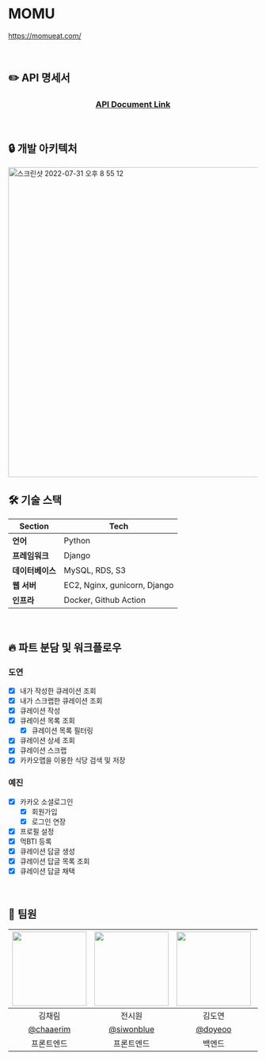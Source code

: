 # MOMU

https://momueat.com/

<br>

## ✏️ API 명세서

<div align=center>

### [️API Document Link](https://www.notion.so/Momu-API-26ed5c6f70874d09aac53dc738568ba3)

</div><br>

## 🔒 개발 아키텍처

<img width="626" alt="스크린샷 2022-07-31 오후 8 55 12" src="https://user-images.githubusercontent.com/78442839/182025167-9dff2c8b-f71d-490d-97b0-8f783edfa57a.png">
<br>

## 🛠 기술 스택

| **Section**       | Tech                         |
| ---------------- |------------------------------|
| **언어**         | Python                       |
| **프레임워크**   | Django                       |
| **데이터베이스** | MySQL, RDS, S3               |
| **웹 서버**      | EC2, Nginx, gunicorn, Django |
| **인프라**       | Docker, Github Action        |

<br>

## 🔥 파트 분담 및 워크플로우

### 도연

- [X] 내가 작성한 큐레이션 조회
- [X] 내가 스크랩한 큐레이션 조회
- [X] 큐레이션 작성
- [X] 큐레이션 목록 조회
  - [X] 큐레이션 목록 필터링
- [X] 큐레이션 상세 조회
- [X] 큐레이션 스크랩
- [X] 카카오맵을 이용한 식당 검색 및 저장

### 예진

- [X] 카카오 소셜로그인
  - [X] 회원가입
  - [X] 로그인 연장
- [X] 프로필 설정
- [X] 먹BTI 등록
- [X] 큐레이션 답글 생성
- [X] 큐레이션 답글 목록 조회
- [X] 큐레이션 답글 채택

<br>

## 👏 팀원

| <img src ="https://avatars.githubusercontent.com/u/89721027?v=4" width = 150/> | <img src ="https://avatars.githubusercontent.com/u/87080940?v=4" width = 150/> | <img src ="https://avatars.githubusercontent.com/u/81256252?v=4" width = 150/> | <img src ="https://avatars.githubusercontent.com/u/78442839?v=4" width = 150/> |
|:------------------------------------------------------------------------------:|:------------------------------------------------------------------------------:|:------------------------------------------------------------------------------:|:------------------------------------------------------------------------------:|
|                                      김채림                                       |                                      전시원                                       |                                      김도연                                       |                                      신예진                                       |
|                <a href ="https://github.com/chaaerim">@chaaerim</a>                |                <a href ="https://github.com/siwonblue">@siwonblue</a>                |              <a href ="https://github.com/doyeoo">@doyeoo</a>              |              <a href ="https://github.com/yesjjin99">@yesjjin99</a>              |
|                                     프론트엔드                                      |                                     프론트엔드                                      |                                      백엔드                                       |                                      백엔드                                       |

